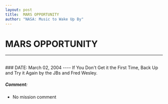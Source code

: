 ```yaml
---
layout: post
title:  MARS OPPORTUNITY
author: "NASA: Music to Wake Up By"
---
```


# MARS OPPORTUNITY
----
<br/>
### DATE: March 02, 2004
----
If You Don't Get it the First Time, Back Up and Try it Again by the JBs and Fred Wesley.

##### Comment:
* No mission comment
